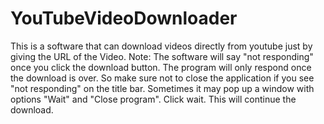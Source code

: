 # YouTubeVideoDownloader
This is a software that can download videos directly from youtube just by giving the URL of the Video.
Note: The software will say "not responding" once you click the download button. 
      The program will only respond once the download is over. So make sure not to
      close the application if you see "not responding" on the title bar.
      Sometimes it may pop up a window with options "Wait" and "Close program".
      Click wait. This will continue the download.
